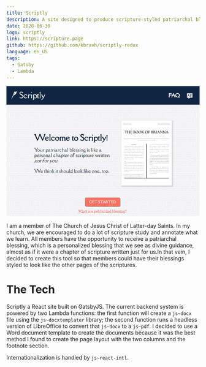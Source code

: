 ```yaml
---
title: Scriptly
description: A site designed to produce scripture-styled patriarchal blessings.
date: 2020-06-30
logo: scriptly
link: https://scripture.page
github: https://github.com/kbravh/scriptly-redux
language: en_US
tags:
  - Gatsby
  - Lambda
---
```


![The home page of Scriptly](./homepage.jpg)

I am a member of The Church of Jesus Christ of Latter-day Saints. In my church, we are encouraged to do a lot of scripture study and annotate what we learn. All members have the opportunity to receive a patriarchal blessing, which is a personalized blessing that we see as divine guidance, almost as if it were a chapter of scripture written just for us.In that vein, I decided to create this tool so that members could have their blessings styled to look like the other pages of the scriptures. 

# The Tech

Scriptly a React site built on GatsbyJS. The current backend system is powered by two Lambda functions: the first function will create a `js~docx` file using the `js~docxtemplater` library; the second function runs a headless version of LibreOffice to convert that `js~docx` to a `js~pdf`. I decided to use a Word document template to create the documents because it was the best method I found to create the page layout with the two columns and the footnote section.

Internationalization is handled by `js~react-intl`.